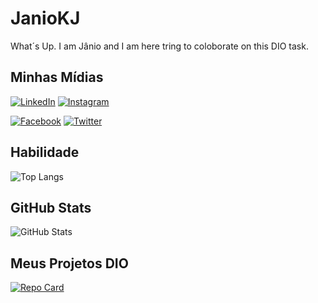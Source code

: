 # JanioKJ
What´s Up. I am Jânio and I am here tring to coloborate on this DIO task.

## Minhas Mídias

[![LinkedIn](https://img.shields.io/badge/LinkedIn-222?style=for-the-badge&logo=linkedin&logoColor=0E76A8)](https://www.linkedin.com/in/janiokj/)
[![Instagram](https://img.shields.io/badge/Instagram-222?style=for-the-badge&logo=instagram)](https://www.instagram.com/janiokj/)

[![Facebook](https://img.shields.io/badge/Facebook-222?style=for-the-badge&logo=facebook)](https://www.facebook.com/janiokj/)
[![Twitter](https://img.shields.io/badge/Twitter-222?style=for-the-badge&logo=twitter)](https://twitter.com/janiokj)

## Habilidade
![Top Langs](https://github-readme-stats-git-masterrstaa-rickstaa.vercel.app/api/top-langs/?username=janiokj&bg_color=222&border_color=063&title_color=E94D5F&text_color=FFF)


## GitHub Stats
![GitHub Stats](https://github-readme-stats.vercel.app/api?username=janiokj&theme=transparent&bg_color=222&border_color=063&show_icons=true&icon_color=063&title_color=E94D5F&text_color=FFF)

## Meus Projetos DIO
[![Repo Card](https://github-readme-stats.vercel.app/api/pin/?username=janiokj&repo=dio-lab-open-source&bg_color=000&border_color=30A3DC&show_icons=true&icon_color=063&title_color=E94D5F&text_color=FFF)](https://github.com/janiokj/dio-lab-open-source)